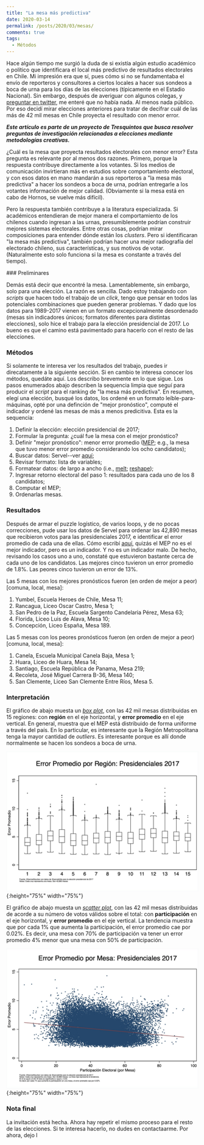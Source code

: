 ```yaml
---
title: "La mesa más predictiva"
date: 2020-03-14
permalink: /posts/2020/03/mesas/
comments: true
tags:
  - Métodos
---
```



Hace algún tiempo me surgió la duda de si existía algún estudio académico o político que identificara el local más predictivo de resultados electorales en Chile. Mi impresión era que sí, pues cómo si no se fundamentaba el envío de reporteros y consultores a ciertos locales a hacer sus sondeos a boca de urna para los días de las elecciones (típicamente en el Estadio Nacional). Sin embargo, después de averiguar con algunos colegas, y [preguntar en twitter](https://twitter.com/kennethbunker/status/1233141683824611328), me enteré que no había nada. Al menos nada público. Por eso decidí mirar elecciones anteriores para tratar de decifrar cuál de las más de 42 mil mesas en Chile proyecta el resultado con menor error.

***Este artículo es parte de un proyecto de Tresquintos que busca resolver preguntas de investigación relacionadas a elecciones mediante metodologías creativas.***

¿Cuál es la mesa que proyecta resultados electorales con menor error? Esta pregunta es relevante por al menos dos razones. Primero, porque la respuesta contribuye directamente a los votantes. Si los medios de comunicación invirtieran más en estudios sobre comportamiento electoral, y con esos datos en mano mandarán a sus reporteros a "la mesa más predictiva" a hacer los sondeos a boca de urna, podrían entregarle a los votantes información de mejor calidad. (Obviamente si la mesa está en cabo de Hornos, se vuelve más difícil).

Pero la respuesta también contribuye a la literatura especializada. Si académicos entendieran de mejor manera el comportamiento de los chilenos cuando ingresan a las urnas, presumiblemente podrían construir mejores sistemas electorales. Entre otras cosas, podrían mirar composiciones para entender dónde están los *clusters*. Pero si identificaran "la mesa más predictiva", también podrían hacer una mejor radiografía del electorado chileno, sus características, y sus motivos de votar. (Naturalmente esto solo funciona si la mesa es constante a través del tiempo).


### Preliminares

Demás está decir que encontré la mesa. Lamentablemente, sin embargo, solo para una elección. La razón es sencilla. Dado estoy trabajando con *scripts* que hacen todo el trabajo de un *click*, tengo que pensar en todos las potenciales combinaciones que pueden generar problemas. Y dado que los datos para 1989-2017 vienen en un formato excepcionalmente desordenado (mesas sin indicadores únicos; formatos diferentes para distintas elecciones), solo hice el trabajo para la elección presidencial de 2017. Lo bueno es que el camino está pavimentado para hacerlo con el resto de las elecciones.


### Métodos

Si solamente te interesa ver los resultados del trabajo, puedes ir direcatamente a la siguiente sección. Si en cambio te interesa conocer los métodos, quedáte aquí. Los describo brevemente en lo que sigue. Los pasos enumerados abajo describen la sequencia limpia que seguí para producir el *script* para el ranking de "la mesa más predictiva". En resumen, elegí una elección, busqué los datos, los ordené en un formato leíble-para-máquinas, opté por una definción de "mejor pronóstico", computé el indicador y ordené las mesas de más a menos predicitiva. Esta es la sequencia:

1. Definir la elección: elección presidencial de 2017;
2. Formular la pregunta: ¿cuál fue la mesa con el mejor pronóstico?  
3. Definir "mejor pronóstico": menor error promedio ([MEP](https://en.wikipedia.org/wiki/Mean_absolute_error); e.g., la mesa que tuvo menor error promedio considerando los ocho candidatos);
4. Buscar datos: Servel--ver [aquí](https://www.servel.cl/elecciones-2017/);
5. Revisar formato: lista de variables;
6. Formatear datos: de largo a ancho (i.e., [melt](https://www.rdocumentation.org/packages/reshape2/versions/1.4.3/topics/melt); [reshape](https://www.stata.com/manuals13/dreshape.pdf));
7. Ingresar retorno electoral del paso 1: resultados para cada uno de los 8 candidatos;
8. Computar el MEP;
9. Ordenarlas mesas.


### Resultados

Después de armar el puzzle logístico, de varios loops, y de no pocas correcciones, pude usar los datos de Servel para ordenar las 42,890 mesas que recibieron votos para las presidenciales 2017, e identificar el error promedio de cada una de ellas. Cómo escribí [aquí](https://twitter.com/kennethbunker/status/1233382284629356548), quizás el MEP no es el mejor indicador, pero es *un* indicador. Y no es un indicador malo. De hecho, revisando los casos uno a uno, constaté que estuvieron bastante cerca de cada uno de los candidatos. Las mejores cinco tuvieron un error promedio de 1.8%. Las peores cinco tuvieron un error de 13%.

Las 5 mesas con los mejores pronósticos fueron (en orden de mejor a peor) [comuna, local, mesa]:

1. Yumbel, Escuela Heroes de Chile, Mesa 11;
2. Rancagua, Liceo Oscar Castro, Mesa 1;
3. San Pedro de la Paz, Escuela Sargento Candelaria Pérez, Mesa 63;
4. Florida, Liceo Luis de Alava, Mesa 10;
5. Concepción, Liceo España, Mesa 189.

Las 5 mesas con los peores pronósticos fueron (en orden de mejor a peor) [comuna, local, mesa]:

1. Canela, Escuela Municipal Canela Baja, Mesa 1;
2. Huara, Liceo de Huara, Mesa 14;
3. Santiago, Escuela República de Panama, Mesa 219;
4. Recoleta, José Miguel Carrera B-36, Mesa 140;
5. San Clemente, Liceo San Clemente Entre Ríos, Mesa 5.


### Interpretación

El gráfico de abajo muesta un [*box plot*](https://en.wikipedia.org/wiki/Box_plot), con las 42 mil mesas distribuidas en 15 regiones: con **región** en el eje horizontal, y **error promedio** en el eje vertical. En general, muestra que el MEP está distribuido de forma uniforme a través del país. En lo particular, es interesante que la Región Metropolitana tenga la mayor cantidad de *outliers*. Es interesante porque es allí donde normalmente se hacen los sondeos a boca de urna.

![bp](/images/boxplot.png){:height="75%" width="75%"}

El gráfico de abajo muesta un [*scatter plot*](https://en.wikipedia.org/wiki/Scatter_plot), con las 42 mil mesas distribuidas de acorde a su número de votos válidos sobre el total: con **participación** en el eje horizontal, y **error promedio** en el eje vertical. La tendencia muestra que por cada 1% que aumenta la participación, el error promedio cae por 0.02%. Es decir, una mesa con 70% de participación va tener un error promedio 4% menor que una mesa con 50% de participación.

![ep](/images/errorpromedio.png){:height="75%" width="75%"}


### Nota final

La invitación está hecha. Ahora hay repetir el mismo proceso para el resto de las elecciones. Si te interesa hacerlo, no dudes en contactaarme. Por ahora, dejo l
